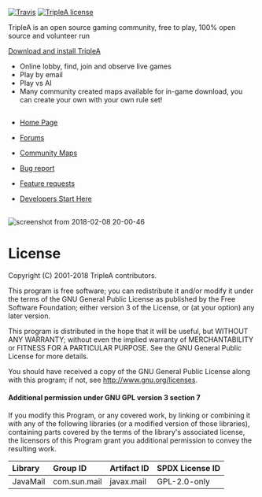 [![Travis](https://img.shields.io/travis/triplea-game/triplea.svg?style=flat-square)](https://travis-ci.org/triplea-game/triplea)
[![TripleA license](https://img.shields.io/github/license/triplea-game/triplea.svg?style=flat-square)](https://github.com/triplea-game/triplea/blob/master/LICENSE)

TripleA is an open source gaming community, free to play, 100% open source and volunteer run

[Download and install TripleA](http://triplea-game.org/download/)

- Online lobby, find, join and observe live games
- Play by email
- Play vs AI
- Many community created maps available for in-game download, you can create your own with your own rule set!

## 
- [Home Page](http://triplea-game.org/)
- [Forums](https://forums.triplea-game.org/)
- [Community Maps](https://github.com/triplea-maps/)

- [Bug report](https://github.com/triplea-game/triplea/issues/new)
- [Feature requests](https://forums.triplea-game.org/category/42/feature-requests-and-ideas)
- [Developers Start Here](https://github.com/triplea-game/triplea/tree/master/docs/dev)

##

![screenshot from 2018-02-08 20-00-46](https://user-images.githubusercontent.com/12397753/36011234-c5fc3ce6-0d0a-11e8-921b-302289b0601f.png)



# License

Copyright (C) 2001-2018 TripleA contributors.

This program is free software; you can redistribute it and/or modify it under the terms of the GNU General Public License as published by the Free Software Foundation; either version 3 of the License, or (at your option) any later version.

This program is distributed in the hope that it will be useful, but WITHOUT ANY WARRANTY; without even the implied warranty of MERCHANTABILITY or FITNESS FOR A PARTICULAR PURPOSE. See the GNU General Public License for more details.

You should have received a copy of the GNU General Public License along with this program; if not, see http://www.gnu.org/licenses.

#### Additional permission under GNU GPL version 3 section 7

If you modify this Program, or any covered work, by linking or combining it with any of the following libraries (or a modified version of those libraries), containing parts covered by the terms of the library's associated license, the licensors of this Program grant you additional permission to convey the resulting work.

Library | Group ID | Artifact ID | SPDX License ID
:-- | :-- | :-- | :--
JavaMail | com.sun.mail | javax.mail | GPL-2.0-only
